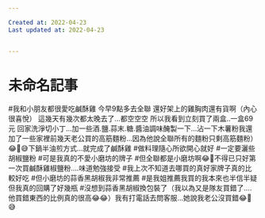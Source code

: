 ```yaml
---

Created at: 2022-04-23
Last updated at: 2022-04-23


---
```


# 未命名記事


#我和小朋友都很愛吃鹹酥雞
今早9點多去全聯
還好架上的雞胸肉還有貨啊（內心很喜悅）
這幾天有幾次都太晚去了...都空空空
所以我看到立刻買了兩盒..一盒69元
回家洗淨切小丁...加一些酒.鹽.蒜末.糖.醬油調味醃製一下...沾一下木薯粉我還加了一些家裡前幾天老公買的高筋麵粉...因為他說全聯所有的麵粉只剩高筋麵粉）😂🤣😅下鍋半油煎方式...就完成了鹹酥雞
#做料理隨心所欲開心就好
#一定要灑些胡椒鹽粉
#可是我真的不愛小磨坊的牌子
#但全聯都是小磨坊啊😂🤣不得已只好第一次買鹹酥雞椒鹽粉....味道勉強接受
#我上次不知道去哪買的真好家牌子真的比較好吃
#但小磨坊的蒜香黑胡椒我非常推薦
#是我姐推薦我買的我本來也半信半疑
但我真的回購了好幾瓶
#沒想到蒜香黑胡椒換包裝了（我以為又是隊友買錯了....他買錯東西的比例真的很高😂😂）我有打電話去問客服...她說我老公沒買錯😂🤣😅

